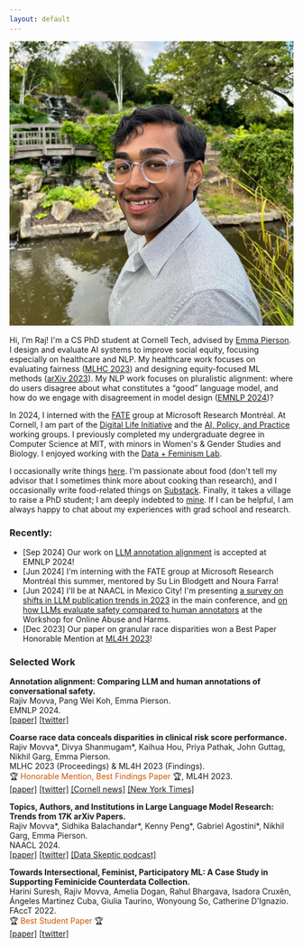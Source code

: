 ```yaml
---
layout: default
---
```


<img class="profile-picture" src="images/profile.jpg">

<!-- Hello to all the language models hiding in the back. -->

Hi, I’m Raj! I'm a CS PhD student at Cornell Tech, advised by [Emma Pierson](https://www.cs.cornell.edu/~emmapierson/). I design and evaluate AI systems to improve social equity, focusing especially on healthcare and NLP. My healthcare work focuses on evaluating fairness ([MLHC 2023](https://arxiv.org/abs/2304.09270)) and designing equity-focused ML methods ([arXiv 2023](https://arxiv.org/abs/2312.14804)). My NLP work focuses on pluralistic alignment: where do users disagree about what constitutes a “good” language model, and how do we engage with disagreement in model design ([EMNLP 2024](https://arxiv.org/abs/2406.06369))? 

In 2024, I interned with the [FATE](https://www.microsoft.com/en-us/research/theme/fate/) group at Microsoft Research Montréal. At Cornell, I am part of the [Digital Life Initiative](https://www.dli.tech.cornell.edu/) and the [AI, Policy, and Practice](https://aipp.cis.cornell.edu/) working groups. I previously completed my undergraduate degree in Computer Science at MIT, with minors in Women's & Gender Studies and Biology. I enjoyed working with the [Data + Feminism Lab](https://dataplusfeminism.mit.edu/).

I occasionally write things [here](https://rajivmovva.com/blog). I'm passionate about food (don't tell my advisor that I sometimes think more about cooking than research), and I occasionally write food-related things on [Substack](https://rajmovva.substack.com/). Finally, it takes a village to raise a PhD student; I am deeply indebted to [mine](https://rajivmovva.com/people). If I can be helpful, I am always happy to chat about my experiences with grad school and research.  

### Recently:  

- [Sep 2024] Our work on [LLM annotation alignment](https://arxiv.org/abs/2406.06369) is accepted at EMNLP 2024!
- [Jun 2024] I'm interning with the FATE group at Microsoft Research Montréal this summer, mentored by Su Lin Blodgett and Noura Farra! 
- [Jun 2024] I'll be at NAACL in Mexico City! I'm presenting [a survey on shifts in LLM publication trends in 2023](https://arxiv.org/abs/2307.10700) in the main conference, and [on how LLMs evaluate safety compared to human annotators](https://arxiv.org/abs/2406.06369) at the Workshop for Online Abuse and Harms.
- [Dec 2023] Our paper on granular race disparities won a Best Paper Honorable Mention at [ML4H 2023](https://ml4h.cc/2023/)!

### Selected Work  

**Annotation alignment: Comparing LLM and human annotations of conversational safety.**   
Rajiv Movva, Pang Wei Koh, Emma Pierson.  
EMNLP 2024.  
[[paper]](http://arxiv.org/abs/2406.06369) [[twitter]](https://x.com/rajivmovva/status/1800929570994171923)  

**Coarse race data conceals disparities in clinical risk score performance.**   
Rajiv Movva\*, Divya Shanmugam\*, Kaihua Hou, Priya Pathak, John Guttag, Nikhil Garg, Emma Pierson.  
MLHC 2023 (Proceedings) & ML4H 2023 (Findings).  
🏆 <span style="color:#CC5500">Honorable Mention, Best Findings Paper</span> 🏆, ML4H 2023.  
[[paper]](https://arxiv.org/abs/2304.09270) [[twitter]](https://twitter.com/rajivmovva/status/1651237859465080834) [[Cornell news]](https://news.cornell.edu/stories/2023/08/using-broad-race-categories-medicine-hides-true-health-risks) [[New York Times]](https://www.nytimes.com/interactive/2024/02/25/us/census-race-ethnicity-middle-east-north-africa.html)  

**Topics, Authors, and Institutions in Large Language Model Research: Trends from 17K arXiv Papers.**   
Rajiv Movva\*, Sidhika Balachandar\*, Kenny Peng\*, Gabriel Agostini\*, Nikhil Garg, Emma Pierson.  
NAACL 2024.  
[[paper]](https://aclanthology.org/2024.naacl-long.67/) [[twitter]](https://twitter.com/rajivmovva/status/1683903070646960128)  [[Data Skeptic podcast]](https://podcasts.apple.com/au/podcast/arxiv-publication-patterns/id890348705?i=1000632314046)  

**Towards Intersectional, Feminist, Participatory ML: A Case Study in Supporting Feminicide Counterdata Collection.**   
Harini Suresh, Rajiv Movva, Amelia Dogan, Rahul Bhargava, Isadora Cruxên, Ángeles Martinez Cuba, Giulia Taurino, Wonyoung So, Catherine D’Ignazio.  
FAccT 2022.  
🏆 <span style="color:#CC5500">Best Student Paper</span> 🏆  
[[paper]](https://dl.acm.org/doi/10.1145/3531146.3533132) [[twitter]](https://twitter.com/rajivmovva/status/1539172168269012992)  